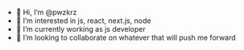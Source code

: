 - 👋 Hi, I’m @pwzkrz
- 👀 I’m interested in js, react, next.js, node
- 🌱 I’m currently working as js developer
- 💞️ I’m looking to collaborate on whatever that will push me forward
